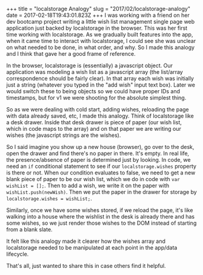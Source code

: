 +++
title = "localstorage Analogy"
slug = "2017/02/localstorage-analogy"
date = 2017-02-18T19:43:01.823Z
+++
I was working with a friend on her dev bootcamp project writing a little wish list management single page web application just backed by localstorage in the browser. This was her first time working with localstorage. As we gradually built features into the app, when it came time to interact with localstorage, I could see she was unclear on what needed to be done, in what order, and why. So I made this analogy and I think that gave her a good frame of reference.

In the browser, localstorage is (essentially) a javascript object. Our application was modeling a wish list as a javascript array (the list/array correspondence should be fairly clear). In that array each wish was initially just a string (whatever you typed in the "add wish" input text box). Later we would switch these to being objects so we could have proper IDs and timestamps, but for v1 we were shooting for the absolute simplest thing.

So as we were dealing with cold start, adding wishes, reloading the page with data already saved, etc, I made this analogy. Think of localstorage like a desk drawer. Inside that desk drawer is piece of paper (our wish list, which in code maps to the array) and on that paper we are writing our wishes (the javascript strings are the wishes).

So I said imagine you show up a new house (browser), go over to the desk, open the drawer and find there's no paper in there. It's empty. In real life, the presence/absence of paper is determined just by looking. In code, we need an `if` conditional statement to see if our `localstorage.wishes` property is there or not. When our condition evaluates to false, we need to get a new blank piece of paper to be our wish list, which we do in code with `var wishList = [];`. Then to add a wish, we write it on the paper with `wishList.push(newWish)`. Then we put the paper in the drawer for storage by `localstorage.wishes = wishList;`.

Similarly, once we have some wishes stored, if we reload the page, it's like walking into a house where the wishlist in the desk is already there and has some wishes, so we just render those wishes to the DOM instead of starting from a blank slate.

It felt like this analogy made it clearer how the wishes array and localstorage needed to be manipulated at each point in the app/data lifecycle.

That's all, just wanted to share this in case others find it helpful.
